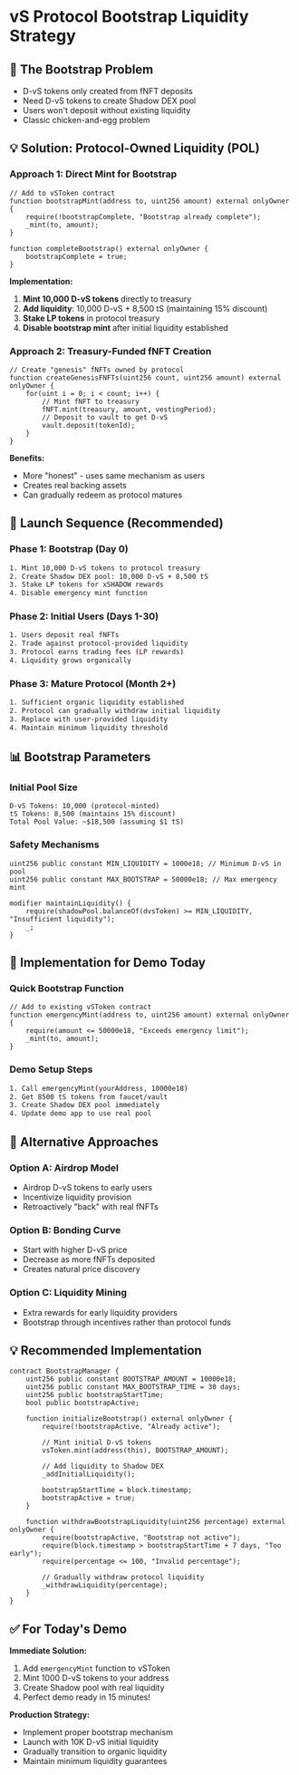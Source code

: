 # vS Protocol Bootstrap Liquidity Strategy

## **🎯 The Bootstrap Problem**
- D-vS tokens only created from fNFT deposits
- Need D-vS tokens to create Shadow DEX pool
- Users won't deposit without existing liquidity
- Classic chicken-and-egg problem

## **💡 Solution: Protocol-Owned Liquidity (POL)**

### **Approach 1: Direct Mint for Bootstrap**
```solidity
// Add to vSToken contract
function bootstrapMint(address to, uint256 amount) external onlyOwner {
    require(!bootstrapComplete, "Bootstrap already complete");
    _mint(to, amount);
}

function completeBootstrap() external onlyOwner {
    bootstrapComplete = true;
}
```

**Implementation:**
1. **Mint 10,000 D-vS tokens** directly to treasury
2. **Add liquidity**: 10,000 D-vS + 8,500 tS (maintaining 15% discount)
3. **Stake LP tokens** in protocol treasury
4. **Disable bootstrap mint** after initial liquidity established

### **Approach 2: Treasury-Funded fNFT Creation**
```solidity
// Create "genesis" fNFTs owned by protocol
function createGenesisFNFTs(uint256 count, uint256 amount) external onlyOwner {
    for(uint i = 0; i < count; i++) {
        // Mint fNFT to treasury
        fNFT.mint(treasury, amount, vestingPeriod);
        // Deposit to vault to get D-vS
        vault.deposit(tokenId);
    }
}
```

**Benefits:**
- More "honest" - uses same mechanism as users
- Creates real backing assets
- Can gradually redeem as protocol matures

## **🚀 Launch Sequence (Recommended)**

### **Phase 1: Bootstrap (Day 0)**
```bash
1. Mint 10,000 D-vS tokens to protocol treasury
2. Create Shadow DEX pool: 10,000 D-vS + 8,500 tS
3. Stake LP tokens for xSHADOW rewards
4. Disable emergency mint function
```

### **Phase 2: Initial Users (Days 1-30)**
```bash
1. Users deposit real fNFTs
2. Trade against protocol-provided liquidity
3. Protocol earns trading fees (LP rewards)
4. Liquidity grows organically
```

### **Phase 3: Mature Protocol (Month 2+)**
```bash
1. Sufficient organic liquidity established
2. Protocol can gradually withdraw initial liquidity
3. Replace with user-provided liquidity
4. Maintain minimum liquidity threshold
```

## **📊 Bootstrap Parameters**

### **Initial Pool Size**
```
D-vS Tokens: 10,000 (protocol-minted)
tS Tokens: 8,500 (maintains 15% discount)
Total Pool Value: ~$18,500 (assuming $1 tS)
```

### **Safety Mechanisms**
```solidity
uint256 public constant MIN_LIQUIDITY = 1000e18; // Minimum D-vS in pool
uint256 public constant MAX_BOOTSTRAP = 50000e18; // Max emergency mint

modifier maintainLiquidity() {
    require(shadowPool.balanceOf(dvsToken) >= MIN_LIQUIDITY, "Insufficient liquidity");
    _;
}
```

## **🔧 Implementation for Demo Today**

### **Quick Bootstrap Function**
```solidity
// Add to existing vSToken contract
function emergencyMint(address to, uint256 amount) external onlyOwner {
    require(amount <= 50000e18, "Exceeds emergency limit");
    _mint(to, amount);
}
```

### **Demo Setup Steps**
```bash
1. Call emergencyMint(yourAddress, 10000e18)
2. Get 8500 tS tokens from faucet/vault
3. Create Shadow DEX pool immediately
4. Update demo app to use real pool
```

## **🎯 Alternative Approaches**

### **Option A: Airdrop Model**
- Airdrop D-vS tokens to early users
- Incentivize liquidity provision
- Retroactively "back" with real fNFTs

### **Option B: Bonding Curve**
- Start with higher D-vS price
- Decrease as more fNFTs deposited
- Creates natural price discovery

### **Option C: Liquidity Mining**
- Extra rewards for early liquidity providers
- Bootstrap through incentives rather than protocol funds

## **💡 Recommended Implementation**

```solidity
contract BootstrapManager {
    uint256 public constant BOOTSTRAP_AMOUNT = 10000e18;
    uint256 public constant MAX_BOOTSTRAP_TIME = 30 days;
    uint256 public bootstrapStartTime;
    bool public bootstrapActive;
    
    function initializeBootstrap() external onlyOwner {
        require(!bootstrapActive, "Already active");
        
        // Mint initial D-vS tokens
        vsToken.mint(address(this), BOOTSTRAP_AMOUNT);
        
        // Add liquidity to Shadow DEX
        _addInitialLiquidity();
        
        bootstrapStartTime = block.timestamp;
        bootstrapActive = true;
    }
    
    function withdrawBootstrapLiquidity(uint256 percentage) external onlyOwner {
        require(bootstrapActive, "Bootstrap not active");
        require(block.timestamp > bootstrapStartTime + 7 days, "Too early");
        require(percentage <= 100, "Invalid percentage");
        
        // Gradually withdraw protocol liquidity
        _withdrawLiquidity(percentage);
    }
}
```

## **✅ For Today's Demo**

**Immediate Solution:**
1. Add `emergencyMint` function to vSToken
2. Mint 1000 D-vS tokens to your address
3. Create Shadow pool with real liquidity
4. Perfect demo ready in 15 minutes!

**Production Strategy:**
- Implement proper bootstrap mechanism
- Launch with 10K D-vS initial liquidity
- Gradually transition to organic liquidity
- Maintain minimum liquidity guarantees 